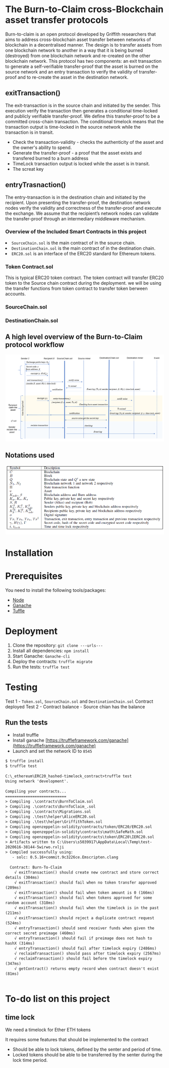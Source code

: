 # The Burn-to-Claim cross-Blockchain asset transfer protocols

Burn-to-claim is an open protocol developed by Griffith researchers that aims to address cross-blockchain asset transfer between networks of blockchain in a decentralised manner. The design is to transfer assets from one blockchain network to another in a way that it is being burned (destroyed) from one blockchain network and re-created on the other blockchain network. This protocol has two components: an exit transaction to generate a self-verifiable transfer-proof that the asset is burned on the source network and an entry transaction to verify the validity of transfer-proof and to re-create the asset in the destination network.

## exitTransaction()

The exit-transaction is in the source chain and initiated by the sender. This execution verify the transaction then generates a conditional time-locked and publicly verifiable transfer-proof. We define this transfer-proof to be a committed cross-chain transaction. The conditional timelock means that the transaction output is time-locked in the source network while the transaction is in transit.

- Check the transaction-validity - checks the authenticity of the asset and the owner's ability to spend.
- Generate the transfer-proof - a proof that the asset exists and transfered burned to a burn address 
- TimeLock transaction output is locked while the asset is in transit.
- The screat key

## entryTrasnaction()

The entry-transaction is in the destination chain and initiated by the recipient. Upon presenting the transfer-proof, the destination network nodes verify the validity and correctness of the transfer-proof and execute the exchange. We assume that the recipient’s network nodes can validate the transfer-proof through an intermediary middleware mechanism.

### Overview of the Included Smart Contracts in this project

<li><code>SourceChain.sol</code> is the main contract of in the source chain.</li>
<li><code>DestinationChain.sol</code> is the main contract of in the destination chain.</li>
<li><code>ERC20.sol</code> is an interface of the ERC20 standard for Ethereum tokens.</li>


### Token Contract.sol
This is typical ERC20 token contract. 
The token contract will transfer ERC20 token to the Source chain contract during the deployment.
we will be using the transfer functions from token contract to transfer token berween accounts.

### SourceChain.sol

### DestinationChain.sol

## A high level overview of the Burn-to-Claim protocol workflow

![](/images/burn-to-claim_protocol_message_sequence_chart.png?raw=true)

## Notations used
<img src="./images/notations.png">

# Installation

# Prerequisites
You need to install the following tools/packages:

* [Node](https://nodejs.org/en/)
* [Ganache](https://www.trufflesuite.com/ganache) 
* [Tuffle](https://www.trufflesuite.com) 

# Deployment
1. Clone the repository: `git clone ---urls---`
2. Install all dependencies: `npm install`
3. Start Ganache: `Ganache-cli`
3. Deploy the contracts: `truffle migrate`
4. Run the tests: `truffle test`

# Testing
Test 1 - `Token.sol`, `SourceChain.sol` and `DestinationChain.sol` Contract deployed
Test 2 - Contract balance - Source chian has the balance
## Run the tests
* Install truffle
* Install ganache [https://truffleframework.com/ganache](https://truffleframework.com/ganache)
* Launch and set the network ID to `8545`
````
$ truffle install
$ truffle test

C:\_ethereum\ERC20_hashed-timelock_contract>truffle test
Using network 'development'.

Compiling your contracts...
===========================
> Compiling .\contracts\BurnToClaim.sol
> Compiling .\contracts\BurnToClaim_.sol
> Compiling .\contracts\Migrations.sol
> Compiling .\test\helper\AliceERC20.sol
> Compiling .\test\helper\GriffithToken.sol
> Compiling openzeppelin-solidity/contracts/token/ERC20/ERC20.sol
> Compiling openzeppelin-solidity\contracts\math\SafeMath.sol
> Compiling openzeppelin-solidity\contracts\token\ERC20\IERC20.sol
> Artifacts written to C:\Users\s5039917\AppData\Local\Temp\test-2020616-38144-5wirwo.rxlji
> Compiled successfully using:
   - solc: 0.5.16+commit.9c3226ce.Emscripten.clang

  Contract: Burn-To-Claim
    √ exitTransaction() should create new contract and store correct details (304ms)
    √ exitTransaction() should fail when no token transfer approved (209ms)
    √ exitTransaction() should fail when token amount is 0 (166ms)
    √ exitTransaction() should fail when tokens approved for some random account (318ms)
    √ exitTransaction() should fail when the timelock is in the past (211ms)
    √ exitTransaction() should reject a duplicate contract request (524ms)
    √ entryTransaction() should send receiver funds when given the correct secret preimage (460ms)
    √ entryTransaction() should fail if preimage does not hash to hashX (314ms)
    √ entryTransaction() should fail after timelock expiry (2486ms)
    √ reclaimTransaction() should pass after timelock expiry (2567ms)
    √ reclaimTransaction() should fail before the timelock expiry (347ms)
    √ getContract() returns empty record when contract doesn't exist (81ms)
    
````
# To-do list on this project

## time lock

We need a timelock for Ether ETH tokens

It requires some features that should be implemented to the contract
- Should be able to lock tokens, defined by the senter and period of time.
- Locked tokens should be able to be transferred by the senter during the lock time period.
